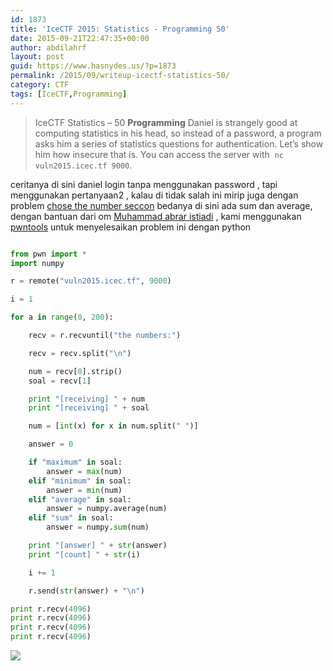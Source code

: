 ```yaml
---
id: 1873
title: 'IceCTF 2015: Statistics - Programming 50'
date: 2015-09-21T22:47:35+00:00
author: abdilahrf
layout: post
guid: https://www.hasnydes.us/?p=1873
permalink: /2015/09/writeup-icectf-statistics-50/
category: CTF
tags: [IceCTF,Programming]
---
```


> IceCTF Statistics &#8211; 50
>   **Programming**
>   Daniel is strangely good at computing statistics in his head, so instead of a password, a program asks him a series of statistics questions for authentication. Let&#8217;s show him how insecure that is. You can access the server with  <code>nc vuln2015.icec.tf 9000</code>.

  ceritanya di sini daniel login tanpa menggunakan password , tapi menggunakan pertanyaan2 , kalau di tidak salah ini mirip juga dengan problem <a href="https://github.com/ctfs/write-ups-2014/tree/master/seccon-ctf-2014/choose-the-number">chose the number seccon</a> bedanya di sini ada sum dan average, dengan bantuan dari om <a href="https://www.facebook.com/muhammad.abrari?fref=ts">Muhammad abrar istiadi</a> , kami menggunakan <a href="https://github.com/Gallopsled/pwntools">pwntools</a> untuk menyelesaikan problem ini dengan python


    
```python 

from pwn import *
import numpy

r = remote("vuln2015.icec.tf", 9000)

i = 1

for a in range(0, 200):

    recv = r.recvuntil("the numbers:")

    recv = recv.split("\n")

    num = recv[0].strip()
    soal = recv[1]

    print "[receiving] " + num
    print "[receiving] " + soal

    num = [int(x) for x in num.split(" ")]

    answer = 0

    if "maximum" in soal:
        answer = max(num)
    elif "minimum" in soal:
        answer = min(num)
    elif "average" in soal:
        answer = numpy.average(num)
    elif "sum" in soal:
        answer = numpy.sum(num)

    print "[answer] " + str(answer)
    print "[count] " + str(i)

    i += 1

    r.send(str(answer) + "\n")

print r.recv(4096)
print r.recv(4096)
print r.recv(4096)
print r.recv(4096)

```
    
![](http://abdilahrf.github.io/images/2015/09/statistic.png)